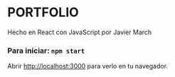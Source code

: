 # PORTFOLIO

Hecho en React con JavaScript por Javier March

### Para iniciar: `npm start`

Abrir [http://localhost:3000](http://localhost:3000) para verlo en tu navegador.



